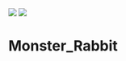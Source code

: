 <img src="https://img.shields.io/badge/이름-000000?style=flat-square&logo=Apple&logoColor=BLACK"/>
<img src="https://img.shields.io/badge/이름-000000?style=flat-square&logo=Apple&logoColor=WHITE"/>


# Monster_Rabbit
